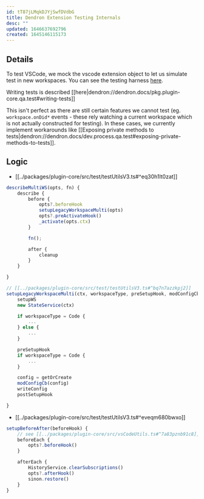 ```yaml
---
id: tT87jLMqkDJYjSwfDVdbG
title: Dendron Extension Testing Internals
desc: ""
updated: 1646637692796
created: 1645146115173
---
```


## Details

To test VSCode, we mock the vscode extension object to let us simulate test in new workspaces. You can see the testing harness [here](https://github.com/dendronhq/dendron/blob/master/packages/plugin-core/src/test/testUtilsV3.ts#L464:L464).

Writing tests is described [[here|dendron://dendron.docs/pkg.plugin-core.qa.test#writing-tests]]

This isn't perfect as there are still certain features we cannot test (eg. `workspace.onDid*` events - these rely watching a current workspace which is not actually constructed for testing). In these cases, we currently implement workarounds like [[Exposing private methods to tests|dendron://dendron.docs/dev.process.qa.test#exposing-private-methods-to-tests]].

## Logic

- [[../packages/plugin-core/src/test/testUtilsV3.ts#^eq30h1lt0zat]]

```ts
describeMultiWS(opts, fn) {
	describe {
		before {
			opts?.beforeHook
			setupLegacyWorkspaceMulti(opts)
			opts?.preActivateHook()
			_activate(opts.ctx)
		}

		fn();

		after {
			cleanup
		}
	}

}

// [[../packages/plugin-core/src/test/testUtilsV3.ts#^bq7n7azzkpj2]]
setupLegacyWorkspaceMulti(ctx, workspaceType, preSetupHook, modConfigCb, postSetupHook) {
	setupWS
	new StateService(ctx)

	if workspaceType = Code {
		...
	} else {
		...
	}

	preSetupHook
	if workspaceType = Code {
		...
	}

	config = getOrCreate
	modConfigCb(config)
	writeConfig
	postSetupHook

}
```

- [[../packages/plugin-core/src/test/testUtilsV3.ts#^eveqm680bwxo]]

```ts
setupBeforeAfter(beforeHook) {
	// see [[../packages/plugin-core/src/vsCodeUtils.ts#^7a83pznb91c8]]
	beforeEach {
		opts?.beforeHook()
	}

	afterEach {
		HistoryService.clearSubscriptions()
		opts?.afterHook()
		sinon.restore()
	}
}
```
